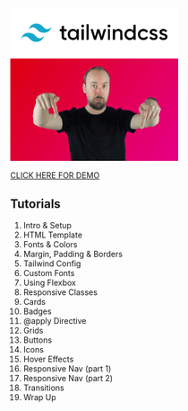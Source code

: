 <img src="./uploads/tailwind-css-logo.png" alt="Tailwind CSS" width="300px" >

<img src="./uploads/click-below.gif" alt="Click Below" width="300px" >

[CLICK HERE FOR DEMO](https://honmetha.github.io/tailwind-css-tutorial/)

## Tutorials

1. Intro & Setup
1. HTML Template
1. Fonts & Colors
1. Margin, Padding & Borders
1. Tailwind Config
1. Custom Fonts
1. Using Flexbox
1. Responsive Classes
1. Cards
1. Badges
1. @apply Directive
1. Grids
1. Buttons
1. Icons
1. Hover Effects
1. Responsive Nav (part 1)
1. Responsive Nav (part 2)
1. Transitions
1. Wrap Up
